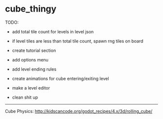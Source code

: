 # cube_thingy

TODO:

* add total tile count for levels in level json

* if level tiles are less than total tile count, spawn rng tiles on board

* create tutorial section

* add options menu

* add level ending rules

* create animations for cube entering/exiting level

* make a level editor

* clean shit up
	
---

Cube Physics: http://kidscancode.org/godot_recipes/4.x/3d/rolling_cube/

